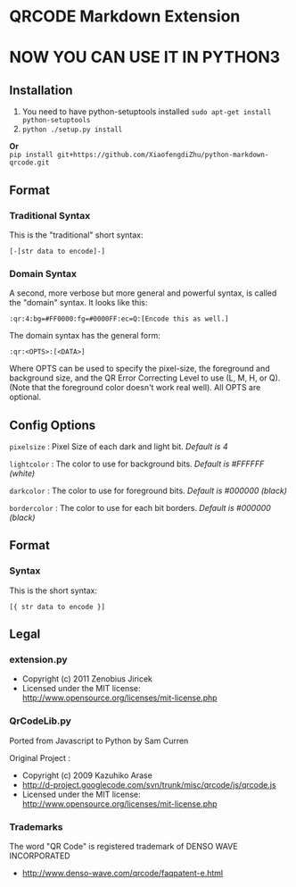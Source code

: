 QRCODE Markdown Extension
=========================

# NOW YOU CAN USE IT IN PYTHON3

## Installation

1. You need to have python-setuptools installed
`sudo apt-get install python-setuptools`
1. `python ./setup.py install`

**Or**  
`pip install git+https://github.com/XiaofengdiZhu/python-markdown-qrcode.git`  

## Format

### Traditional Syntax

This is the "traditional" short syntax:

    [-[str data to encode]-]


### Domain Syntax

A second, more verbose but more general and powerful syntax, is called the "domain"
syntax. It looks like this:

    :qr:4:bg=#FF0000:fg=#0000FF:ec=Q:[Encode this as well.]

The domain syntax has the general form:

    :qr:<OPTS>:[<DATA>]

Where OPTS can be used to specify the pixel-size, the foreground and background size,
and the QR Error Correcting Level to use (L, M, H, or Q). (Note that the foreground
color doesn't work real well). All OPTS are optional.

## Config Options

`pixelsize`
: Pixel Size of each dark and light bit. _Default is 4_

`lightcolor`
: The color to use for background bits. _Default is #FFFFFF (white)_

`darkcolor`
: The color to use for foreground bits. _Default is #000000 (black)_

`bordercolor`
: The color to use for each bit borders. _Default is #000000 (black)_

## Format

### Syntax

This is the short syntax:

    [{ str data to encode }]

## Legal

### extension.py

+ Copyright (c) 2011 Zenobius Jiricek
+ Licensed under the MIT license: http://www.opensource.org/licenses/mit-license.php


### QrCodeLib.py

Ported from Javascript to Python by Sam Curren

Original Project :
+ Copyright (c) 2009 Kazuhiko Arase
+ http://d-project.googlecode.com/svn/trunk/misc/qrcode/js/qrcode.js
+ Licensed under the MIT license: http://www.opensource.org/licenses/mit-license.php

### Trademarks

The word "QR Code" is registered trademark of DENSO WAVE INCORPORATED

+ http://www.denso-wave.com/qrcode/faqpatent-e.html

